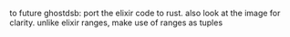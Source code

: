 to future ghostdsb:
port the elixir code to rust.
also look at the image for clarity.
unlike elixir ranges, make use of ranges as tuples
